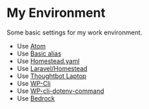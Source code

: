 # My Environment
Some basic settings for my work environment.

- Use [Atom](https://github.com/3runoDesign/my-Atom)
- Use [Basic alias](https://github.com/3runoDesign/my-Environment/resource/basic_alias.sh)
- Use [Homestead.yaml](https://github.com/3runoDesign/my-Environment/resource/Homestead.example.yaml)
- Use [Laravel/Homestead](https://laravel.com/docs/master/homestead)
- Use [Thoughtbot Laptop](https://github.com/thoughtbot/laptop)
- Use [WP-Cli](http://wp-cli.org/)
- Use [WP-cli-dotenv-command](https://github.com/aaemnnosttv/wp-cli-dotenv-command)
- Use [Bedrock](https://github.com/roots/bedrock)
